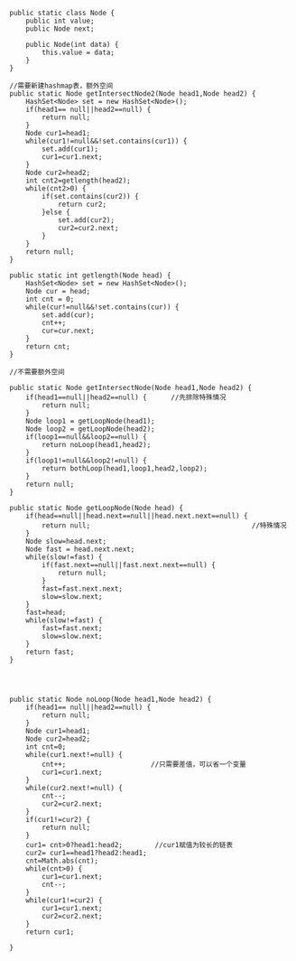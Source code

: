     public static class Node {
		public int value;
		public Node next;

		public Node(int data) {
			this.value = data;
		}
	}
	
	//需要新建hashmap表，额外空间
	public static Node getIntersectNode2(Node head1,Node head2) {
		HashSet<Node> set = new HashSet<Node>();
		if(head1== null||head2==null) {
			return null;
		}
		Node cur1=head1;
		while(cur1!=null&&!set.contains(cur1)) {
			set.add(cur1);
			cur1=cur1.next;
		}
		Node cur2=head2;
		int cnt2=getlength(head2);
		while(cnt2>0) {
			if(set.contains(cur2)) {
				return cur2;
			}else {
				set.add(cur2);
				cur2=cur2.next;
			}
		}
		return null;
	}
	
	public static int getlength(Node head) {
		HashSet<Node> set = new HashSet<Node>();
		Node cur = head;
		int cnt = 0;
		while(cur!=null&&!set.contains(cur)) {
			set.add(cur);
			cnt++;
			cur=cur.next;
		}
		return cnt;
	}

	//不需要额外空间
	
	public static Node getIntersectNode(Node head1,Node head2) {
		if(head1==null||head2==null) {      //先排除特殊情况
			return null;
		}
		Node loop1 = getLoopNode(head1);
		Node loop2 = getLoopNode(head2);
		if(loop1==null&&loop2==null) {
			return noLoop(head1,head2);
		}
		if(loop1!=null&&loop2!=null) {
			return bothLoop(head1,loop1,head2,loop2);
		}
		return null;
	}

	public static Node getLoopNode(Node head) {
		if(head==null||head.next==null||head.next.next==null) {
			return null;                                        //特殊情况
		}
		Node slow=head.next;
		Node fast = head.next.next;
		while(slow!=fast) {
			if(fast.next==null||fast.next.next==null) {
				return null;
			}
			fast=fast.next.next;
			slow=slow.next;
		}
		fast=head;
		while(slow!=fast) {
			fast=fast.next;
			slow=slow.next;
		}
		return fast;
	}
	
	


	public static Node noLoop(Node head1,Node head2) {
		if(head1== null||head2==null) {
			return null;
		}
		Node cur1=head1;
		Node cur2=head2;
		int cnt=0;
		while(cur1.next!=null) {
			cnt++;                     //只需要差值，可以省一个变量
			cur1=cur1.next;
		}
		while(cur2.next!=null) {
			cnt--;
			cur2=cur2.next;
		}
		if(cur1!=cur2) {
			return null;
		}	
		cur1= cnt>0?head1:head2;        //cur1赋值为较长的链表
		cur2= cur1==head1?head2:head1;
		cnt=Math.abs(cnt);
		while(cnt>0) {
			cur1=cur1.next;
			cnt--;
		}
		while(cur1!=cur2) {
			cur1=cur1.next;
			cur2=cur2.next;
		}
		return cur1;		
		
	}
